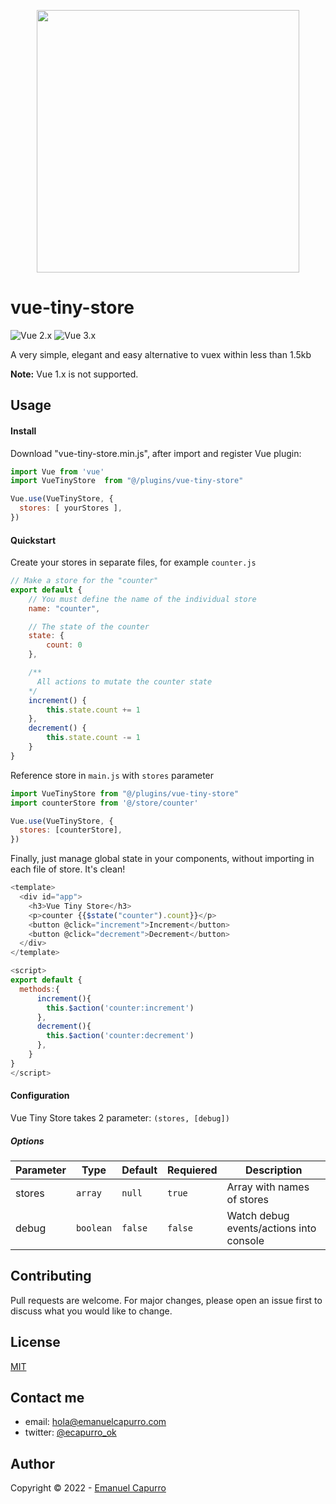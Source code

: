 <p align="center"><a href="http://emanuelcapurro.com"><img src="https://i.ibb.co/z62TS9M/logo-removebg-preview.png"  width="420px" /></a></p>

# vue-tiny-store
![Vue 2.x](https://img.shields.io/badge/vue-2.x-green.svg "Vue 2 Compatible")
![Vue 3.x](https://img.shields.io/badge/vue-3.x-green.svg "Vue 3 Compatible")

A very simple, elegant and easy alternative to vuex within less than 1.5kb

**Note:**
Vue 1.x is not  supported. 

## Usage

#### Install

Download "vue-tiny-store.min.js", after import and register Vue plugin:

```js
import Vue from 'vue'
import VueTinyStore  from "@/plugins/vue-tiny-store"

Vue.use(VueTinyStore, {
  stores: [ yourStores ],
})

```

#### Quickstart
Create your stores in separate files, for example  `counter.js`

```javascript
// Make a store for the "counter"
export default {
    // You must define the name of the individual store
    name: "counter",

    // The state of the counter
    state: {
        count: 0
    },

    /**
      All actions to mutate the counter state
    */
    increment() {
        this.state.count += 1
    },
    decrement() {
        this.state.count -= 1
    }
}
```

Reference store in `main.js` with `stores` parameter

```javascript
import VueTinyStore from "@/plugins/vue-tiny-store"
import counterStore from '@/store/counter'

Vue.use(VueTinyStore, {
  stores: [counterStore],
})
```

Finally, just manage global state in your components, without importing in each file of store. It's clean!

```javascript
<template>
  <div id="app">
    <h3>Vue Tiny Store</h3>
    <p>counter {{$state("counter").count}}</p>
    <button @click="increment">Increment</button>
    <button @click="decrement">Decrement</button>
  </div>
</template>

<script>
export default {
  methods:{
      increment(){
        this.$action('counter:increment')
      },
      decrement(){
        this.$action('counter:decrement')
      },
    }
}
</script>
```

#### Configuration

Vue Tiny Store takes 2 parameter: `(stores, [debug])`

##### Options

Parameter | Type |Default| Requiered | Description
--------- | ---- | ------|----------- |-----------
stores | `array` | `null` | `true` | Array with names of stores
debug | `boolean` | `false` | `false` | Watch debug events/actions into console


## Contributing
Pull requests are welcome. For major changes, please open an issue first to discuss what you would like to change.

## License
[MIT](http://opensource.org/licenses/MIT)

## Contact me
- email: [hola@emanuelcapurro.com](mailto:hola@emanuelcapurro.com)
- twitter: [@ecapurro_ok](https://twitter.com/ecapurro_ok)

## Author
Copyright © 2022 - [Emanuel Capurro](http://www.emanuelcapurro.com) 



